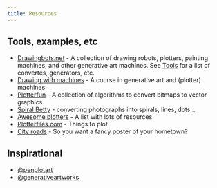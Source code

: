 ```yaml
---
title: Resources
---
```


## Tools, examples, etc

- [Drawingbots.net](https://drawingbots.net/) - A collection of drawing robots, plotters, painting machines, and other generative art machines. See [Tools](https://drawingbots.net/knowledge/tools) for a list of convertes, generators, etc.
- [Drawing with machines](https://courses.ideate.cmu.edu/60-428/f2021/) - A course in generative art and (plotter) machines
- [Plotterfun](https://mitxela.com/plotterfun/) - A collection of algorithms to convert bitmaps to vector graphics
- [Spiral Betty](https://spiralbetty.com/) - converting photographs into spirals, lines, dots...
- [Awesome plotters](https://github.com/beardicus/awesome-plotters) -  A list with lots of resources.
- [Plotterfiles.com](https://plotterfiles.com/) - Things to plot
- [City roads](https://anvaka.github.io/city-roads/) - So you want a fancy poster of your hometown?

## Inspirational

- [@penplotart](https://www.instagram.com/penplotart/)
- [@generativeartworks](https://www.instagram.com/generativeartworks/)
